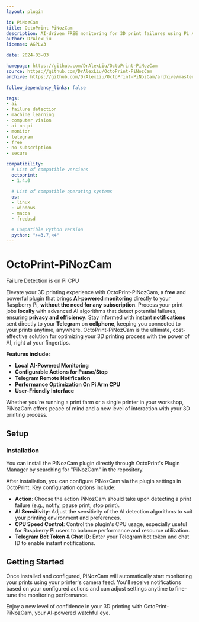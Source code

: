```yaml
---
layout: plugin

id: PiNozCam
title: OctoPrint-PiNozCam
description: AI-driven FREE monitoring for 3D print failures using Pi Arm CPU.
author: DrAlexLiu
license: AGPLv3

date: 2024-03-03

homepage: https://github.com/DrAlexLiu/OctoPrint-PiNozCam
source: https://github.com/DrAlexLiu/OctoPrint-PiNozCam
archive: https://github.com/DrAlexLiu/OctoPrint-PiNozCam/archive/master.zip

follow_dependency_links: false

tags:
- ai
- failure detection
- machine learning
- computer vision
- ai on pi
- monitor
- telegram
- free
- no subscription
- secure

compatibility:
  # List of compatible versions
  octoprint:
  - 1.4.0

  # List of compatible operating systems
  os:
  - linux
  - windows
  - macos
  - freebsd

  # Compatible Python version
  python: ">=3.7,<4"
---
```


# OctoPrint-PiNozCam

Failure Detection is on Pi CPU

Elevate your 3D printing experience with OctoPrint-PiNozCam, a **free** and powerful plugin that brings **AI-powered monitoring** directly to your Raspberry Pi, **without the need for any subscription**. Process your print jobs **locally** with advanced AI algorithms that detect potential failures, ensuring **privacy and efficiency**. Stay informed with instant **notifications** sent directly to your **Telegram** on **cellphone**, keeping you connected to your prints anytime, anywhere. OctoPrint-PiNozCam is the ultimate, cost-effective solution for optimizing your 3D printing process with the power of AI, right at your fingertips.


**Features include:**

- **Local AI-Powered Monitoring**
- **Configurable Actions for Pause/Stop**
- **Telegram Remote Notification**
- **Performance Optimization On Pi Arm CPU**
- **User-Friendly Interface**

Whether you're running a print farm or a single printer in your workshop, PiNozCam offers peace of mind and a new level of interaction with your 3D printing process.

## Setup

### Installation

You can install the PiNozCam plugin directly through OctoPrint's Plugin Manager by searching for "PiNozCam" in the repository. 

After installation, you can configure PiNozCam via the plugin settings in OctoPrint. Key configuration options include:

- **Action**: Choose the action PiNozCam should take upon detecting a print failure (e.g., notify, pause print, stop print).
- **AI Sensitivity**: Adjust the sensitivity of the AI detection algorithms to suit your printing environment and preferences.
- **CPU Speed Control**: Control the plugin's CPU usage, especially useful for Raspberry Pi users to balance performance and resource utilization.
- **Telegram Bot Token & Chat ID**: Enter your Telegram bot token and chat ID to enable instant notifications.

## Getting Started

Once installed and configured, PiNozCam will automatically start monitoring your prints using your printer's camera feed. You'll receive notifications based on your configured actions and can adjust settings anytime to fine-tune the monitoring performance.

Enjoy a new level of confidence in your 3D printing with OctoPrint-PiNozCam, your AI-powered watchful eye.